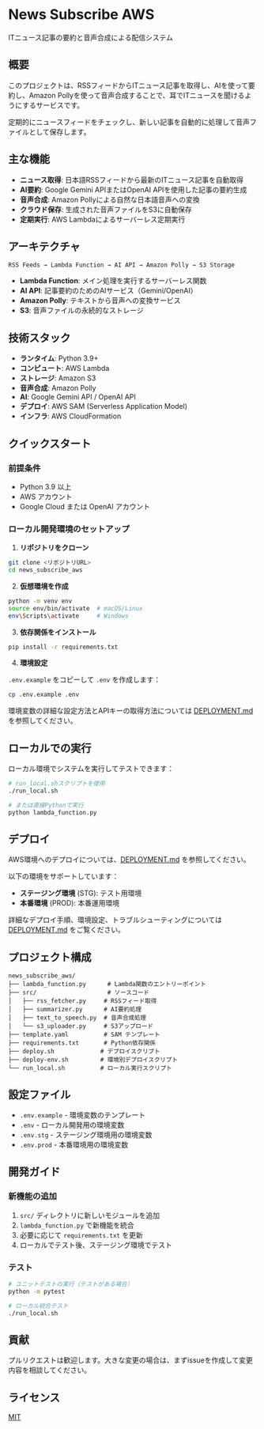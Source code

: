 # News Subscribe AWS

ITニュース記事の要約と音声合成による配信システム

## 概要

このプロジェクトは、RSSフィードからITニュース記事を取得し、AIを使って要約し、Amazon Pollyを使って音声合成することで、耳でITニュースを聞けるようにするサービスです。

定期的にニュースフィードをチェックし、新しい記事を自動的に処理して音声ファイルとして保存します。

## 主な機能

- **ニュース取得**: 日本語RSSフィードから最新のITニュース記事を自動取得
- **AI要約**: Google Gemini APIまたはOpenAI APIを使用した記事の要約生成
- **音声合成**: Amazon Pollyによる自然な日本語音声への変換
- **クラウド保存**: 生成された音声ファイルをS3に自動保存
- **定期実行**: AWS Lambdaによるサーバーレス定期実行

## アーキテクチャ

```
RSS Feeds → Lambda Function → AI API → Amazon Polly → S3 Storage
```

- **Lambda Function**: メイン処理を実行するサーバーレス関数
- **AI API**: 記事要約のためのAIサービス（Gemini/OpenAI）
- **Amazon Polly**: テキストから音声への変換サービス
- **S3**: 音声ファイルの永続的なストレージ

## 技術スタック

- **ランタイム**: Python 3.9+
- **コンピュート**: AWS Lambda
- **ストレージ**: Amazon S3
- **音声合成**: Amazon Polly
- **AI**: Google Gemini API / OpenAI API
- **デプロイ**: AWS SAM (Serverless Application Model)
- **インフラ**: AWS CloudFormation

## クイックスタート

### 前提条件

- Python 3.9 以上
- AWS アカウント
- Google Cloud または OpenAI アカウント

### ローカル開発環境のセットアップ

1. **リポジトリをクローン**

```bash
git clone <リポジトリURL>
cd news_subscribe_aws
```

2. **仮想環境を作成**

```bash
python -m venv env
source env/bin/activate  # macOS/Linux
env\Scripts\activate     # Windows
```

3. **依存関係をインストール**

```bash
pip install -r requirements.txt
```

4. **環境設定**

`.env.example` をコピーして `.env` を作成します：

```bash
cp .env.example .env
```

環境変数の詳細な設定方法とAPIキーの取得方法については [DEPLOYMENT.md](docs/DEPLOYMENT.md#環境変数の設定) を参照してください。

## ローカルでの実行

ローカル環境でシステムを実行してテストできます：

```bash
# run_local.shスクリプトを使用
./run_local.sh

# または直接Pythonで実行
python lambda_function.py
```

## デプロイ

AWS環境へのデプロイについては、[DEPLOYMENT.md](docs/DEPLOYMENT.md) を参照してください。

以下の環境をサポートしています：
- **ステージング環境** (STG): テスト用環境
- **本番環境** (PROD): 本番運用環境

詳細なデプロイ手順、環境設定、トラブルシューティングについては [DEPLOYMENT.md](docs/DEPLOYMENT.md) をご覧ください。

## プロジェクト構成

```
news_subscribe_aws/
├── lambda_function.py      # Lambda関数のエントリーポイント
├── src/                    # ソースコード
│   ├── rss_fetcher.py     # RSSフィード取得
│   ├── summarizer.py      # AI要約処理
│   ├── text_to_speech.py  # 音声合成処理
│   └── s3_uploader.py     # S3アップロード
├── template.yaml          # SAM テンプレート
├── requirements.txt       # Python依存関係
├── deploy.sh             # デプロイスクリプト
├── deploy-env.sh         # 環境別デプロイスクリプト
└── run_local.sh          # ローカル実行スクリプト
```

## 設定ファイル

- `.env.example` - 環境変数のテンプレート
- `.env` - ローカル開発用の環境変数
- `.env.stg` - ステージング環境用の環境変数
- `.env.prod` - 本番環境用の環境変数

## 開発ガイド

### 新機能の追加

1. `src/` ディレクトリに新しいモジュールを追加
2. `lambda_function.py` で新機能を統合
3. 必要に応じて `requirements.txt` を更新
4. ローカルでテスト後、ステージング環境でテスト

### テスト

```bash
# ユニットテストの実行（テストがある場合）
python -m pytest

# ローカル統合テスト
./run_local.sh
```

## 貢献

プルリクエストは歓迎します。大きな変更の場合は、まずissueを作成して変更内容を相談してください。

## ライセンス

[MIT](LICENSE)
